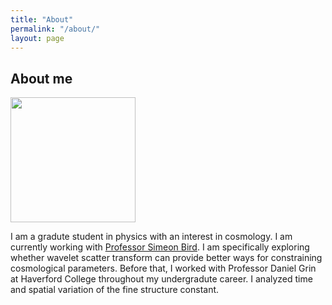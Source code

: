 ```yaml
---
title: "About"
permalink: "/about/"
layout: page
---
```


## About me
 


<img src="https://user-images.githubusercontent.com/97810883/206708712-66f84c3f-395c-42a6-80b9-6d98b1667222.jpg" float: right alt="" width="200" height="200" /> <div>I am a gradute student in physics with an interest in cosmology. I am currently working with [Professor Simeon Bird][Simeon-Bird]. I am specifically exploring whether wavelet scatter transform can provide better ways for constraining cosmological parameters. Before that, I worked with Professor Daniel Grin at Haverford College throughout my undergradute career. I analyzed time and spatial variation of the fine structure constant.</div>

[Simeon-Bird]: https://sbird.github.io

